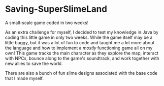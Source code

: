 # Saving-SuperSlimeLand
 A small-scale game coded in two weeks!

As an extra challenge for myself, I decided to test my knowledge in Java by coding this little game in only two weeks. While the game itself may be a little buggy, but it was a lot of fun to code and taught me a lot more about the language and how to implement a _mostly_ functioning game all on my own! This game tracks the main character as they explore the map, interact with NPCs, bounce along to the game's soundtrack, and work together with new allies to save the world.

There are also a bunch of fun slime designs associated with the base code that I made myself.
